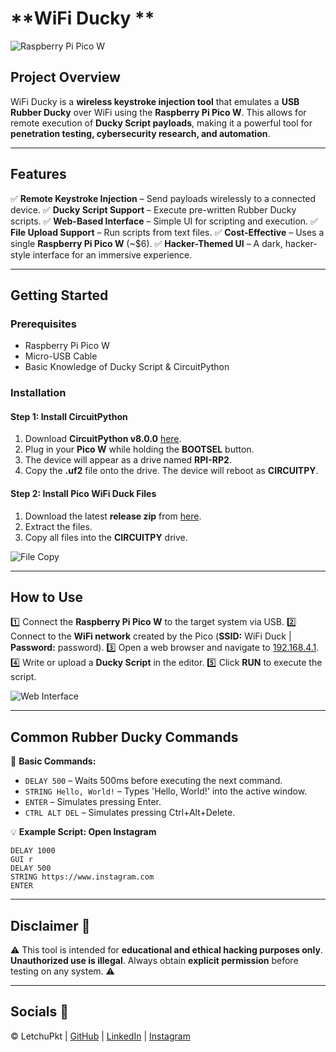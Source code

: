 # **WiFi Ducky **

![Raspberry Pi Pico W](https://cdn.mos.cms.futurecdn.net/Xmn9ztSwKavDfzgX6x3g4g.jpg)

## **Project Overview**
WiFi Ducky is a **wireless keystroke injection tool** that emulates a **USB Rubber Ducky** over WiFi using the **Raspberry Pi Pico W**. This allows for remote execution of **Ducky Script payloads**, making it a powerful tool for **penetration testing, cybersecurity research, and automation**.

---
## **Features**
✅ **Remote Keystroke Injection** – Send payloads wirelessly to a connected device.
✅ **Ducky Script Support** – Execute pre-written Rubber Ducky scripts.
✅ **Web-Based Interface** – Simple UI for scripting and execution.
✅ **File Upload Support** – Run scripts from text files.
✅ **Cost-Effective** – Uses a single **Raspberry Pi Pico W** (~$6).
✅ **Hacker-Themed UI** – A dark, hacker-style interface for an immersive experience.

---
## **Getting Started**
### **Prerequisites**
- Raspberry Pi Pico W
- Micro-USB Cable
- Basic Knowledge of Ducky Script & CircuitPython

### **Installation**
#### **Step 1: Install CircuitPython**
1. Download **CircuitPython v8.0.0** [here](https://adafruit-circuit-python.s3.amazonaws.com/bin/raspberry_pi_pico_w/fr/adafruit-circuitpython-raspberry_pi_pico_w-fr-8.0.0.uf2).
2. Plug in your **Pico W** while holding the **BOOTSEL** button.
3. The device will appear as a drive named **RPI-RP2**.
4. Copy the **.uf2** file onto the drive. The device will reboot as **CIRCUITPY**.

#### **Step 2: Install Pico WiFi Duck Files**
1. Download the latest **release zip** from [here](https://github.com/letchupkt/wifi-ducky).
2. Extract the files.
3. Copy all files into the **CIRCUITPY** drive.

![File Copy](https://gcdnb.pbrd.co/images/WuZOVmyUAWF4.jpg?o=1)

---
## **How to Use**
1️⃣ Connect the **Raspberry Pi Pico W** to the target system via USB.
2️⃣ Connect to the **WiFi network** created by the Pico (**SSID:** WiFi Duck | **Password:** password).
3️⃣ Open a web browser and navigate to [192.168.4.1](http://192.168.4.1).
4️⃣ Write or upload a **Ducky Script** in the editor.
5️⃣ Click **RUN** to execute the script.

![Web Interface](https://gcdnb.pbrd.co/images/Qrj5szwW56B3.jpg?o=1)

---
## **Common Rubber Ducky Commands**
💾 **Basic Commands:**
- `DELAY 500` – Waits 500ms before executing the next command.
- `STRING Hello, World!` – Types 'Hello, World!' into the active window.
- `ENTER` – Simulates pressing Enter.
- `CTRL ALT DEL` – Simulates pressing Ctrl+Alt+Delete.

💡 **Example Script: Open Instagram**
```ducky
DELAY 1000
GUI r
DELAY 500
STRING https://www.instagram.com
ENTER
```

---
## **Disclaimer** 🚨
⚠️ This tool is intended for **educational and ethical hacking purposes only**. **Unauthorized use is illegal**. Always obtain **explicit permission** before testing on any system. ⚠️

---
## **Socials** 🔗
&copy; <span id="currentYear"></span> LetchuPkt | 
[GitHub](https://github.com/letchupkt) | 
[LinkedIn](https://linkedin.com/in/lakshmikanthank) | 
[Instagram](https://instagram.com/letchu_pkt)
